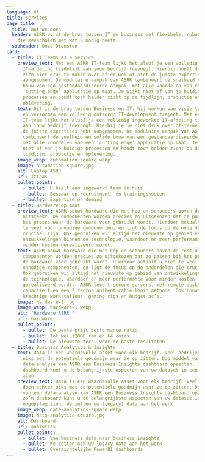 ```yaml
---
language: nl
title: services
page_title:
  title: Wat we doen
  header: ASRR vormt de brug tussen IT en business met flexibele, robuuste teams
    die meeschalen met wat u nodig heeft.
  subheader: Onze Diensten
card:
  - title: IT Teams as a Service
    preview_text: Met een ASRR IT-team lijkt het alsof je een volledig ingewerkte
      IT-afdeling tijdelijk aan jouw bedrijf toevoegt. Hierbij hoeft de klant
      zich niet druk te maken over of er wel-of-niet de juiste expertises zijn
      aangenomen. De modulaire aanpak van ASRR combineert de snelheid en solide
      bouw van een gestandaardiseerde aanpak, met alle voordelen van een
      ‘cutting edge’ applicatie op maat. Je wijkt niet af van je huidige
      processen en houdt toch helder zicht op de tijdlijn, productie en
      oplevering.
    text: Dit is de brug tussen Business en IT. Wij werken van visie tot applicatie
      en verzorgen een volledig ontzorgd IT-development traject. Met een ASRR
      IT-team lijkt het alsof je een volledig ingewerkte IT-afdeling tijdelijk
      aan jouw bedrijf toevoegt. Hierbij je je niet druk over of-je-wel-of-niet
      de juiste expertises hebt aangenomen. De modulaire aanpak van ASRR
      combineert de snelheid en solide bouw van een gestandaardiseerde aanpak,
      met alle voordelen van een ‘cutting edge’ applicatie op maat. Je wijkt
      niet af van je huidige processen en houdt toch helder zicht op de
      tijdlijn, productie en oplevering.
    image_webp: automation-square.webp
    image: automation-square.jpg
    alt: Laptop ASRR
    url: ittaas
    bullet_points:
      - bullet: U haalt een ingewerkt team in huis
      - bullet: Bespaar op recruitment- én trainingskosten
      - bullet: Expertise on demand
  - title: Hardware op maat
    preview_text: ASRR bouwt hardware die met kop en schouders boven de rest
      uitsteekt. De componenten worden precies zo uitgekozen dat ze passen bij
      het proces waar de hardware voor gebruikt wordt. Hierdoor betaalt u niet
      te veel voor onnodige componenten, en ligt de focus op de onderdelen die
      cruciaal zijn. Ook gebruiken wij altijd het nieuwste op gebied van
      ontwikkelingen binnen de technologie, waardoor er meer performance voor
      minder kosten gerealiseerd wordt.
    text: ASRR bouwt hardware die met kop en schouders boven de rest uitsteekt. De
      componenten worden precies zo uitgekozen dat ze passen bij het proces waar
      de hardware voor gebruikt wordt. Hierdoor betaalt u niet te veel voor
      onnodige componenten, en ligt de focus op de onderdelen die cruciaal zijn.
      Ook gebruiken wij altijd het nieuwste op gebied van ontwikkelingen binnen
      de technologie, waardoor er meer performance voor minder kosten
      gerealiseerd wordt.  ASRR levert secure servers, met remote desktop
      capaciteit en een 2 factor authenticatie login methode. Ook bouwen we
      krachtige workstations, gaming rigs en budget pc’s.
    image: hardware-1.jpg
    image_webp: hardware-1.webp
    alt: "Hardware ASRR "
    url: hardware
    bullet_points:
      - bullet: De beste prijs performance ratio
      - bullet: Tot wel 128GB ram en 64 cores
      - bullet: De nieuwste tech, voor de beste resultaten
  - title: Business Analytics & Insights
    text: Data is een waardevolle asset voor elk bedrijf. Veel bedrijven doen echter
      niks met de potentiele goudmijn waar ze op zitten. Doormiddel van een
      data-analyse kan ASRR een Business Insights dashboard opzetten. In zo’n
      dashboard kunt u de belangrijkste aspecten van uw dataset in een oogopslag
      zien.
    preview_text: Data is een waardevolle asset voor elk bedrijf. Veel bedrijven
      doen echter niks met de potentiele goudmijn waar ze op zitten. Doormiddel
      van een data-analyse kan ASRR een Business Insights dashboard opzetten. In
      zo’n dashboard kunt u de belangrijkste aspecten van uw dataset in een
      oogopslag zien. We zetten uw (legacy) data aan het werk.
    image_webp: data-analytics-square.webp
    image: data-analytics-square.jpg
    alt: Dashboard
    url: analytics
    bullet_points:
      - bullet: Van business data naar business insights
      - bullet: We zetten ook uw legacy data aan het werk
      - bullet: Overzichtelijke PowerBI dashboards
---
```

